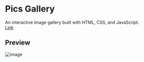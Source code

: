 # Pics Gallery
An interactive image gallery built with HTML, CSS, and JavaScript.<br>
[Link](https://macyhongg.github.io/pics-gallery/)

## Preview
![image](https://user-images.githubusercontent.com/94674653/150660418-858f3ab5-1245-4591-aa26-5ee0dc6dad8b.png)
